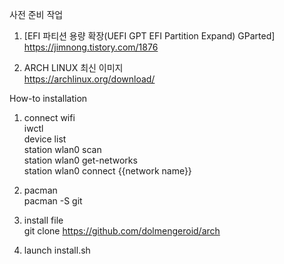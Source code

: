 사전 준비 작업

1. [EFI 파티션 용량 확장(UEFI GPT EFI Partition Expand) GParted]  
https://jimnong.tistory.com/1876

2. ARCH LINUX 최신 이미지  
https://archlinux.org/download/


How-to installation

1. connect wifi  
iwctl  
device list  
station wlan0 scan  
station wlan0 get-networks  
station wlan0 connect {{network name}}  
 
2. pacman  
pacman -S git  
 
3. install file  
git clone https://github.com/dolmengeroid/arch  
  
4. launch install.sh


 
